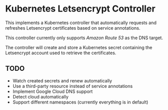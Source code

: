 Kubernetes Letsencrypt Controller
=================================

This implements a Kubernetes controller that automatically requests and refreshes 
Letsencrypt certificates based on service annotations.

This controller currently only supports _Amazon Route 53_ as the DNS target.

The controller will create and store a Kubernetes secret containing the Letsencrypt
account used to retrieve the certificates.

## TODO

* Watch created secrets and renew automatically
* Use a third-party resource instead of service annotations
* Implement Google Cloud DNS support
* Detect cloud automatically
* Support different namespaces (currently everything is in default)